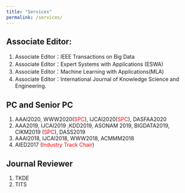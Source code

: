```yaml
---
title: "Services"
permalink: /services/
---
```


## Associate Editor:
1.	Associate  Editor：IEEE Transactions on Big Data
2.	Associate  Editor：Expert Systems with Applications (ESWA)
3.	Associate  Editor：Machine Learning with Applications(MLA)
4.	Associate  Editor：International Journal of Knowledge Science and Engineering.


## PC and Senior PC

1. AAAI2020, WWW2020(<span style="color:red">SPC</span>), IJCAI2020(<span style="color:red">SPC</span>), DASFAA2020
2. AAA2019, IJCAI2019 ,KDD2019, ASONAM 2019, BIGDATA2019, CIKM2019 (<span style="color:red">SPC</span>), DASS2019
3. AAAI2018, IJCAI2018, WWW2018, ACMMM2018
4. AIED2017 (<span style="color:red">Industry Track Chair</span>)

## Journal Reviewer

1. TKDE
2. TITS
